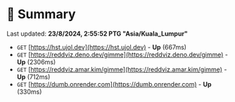 # 📖 Summary
Last updated: **23/8/2024, 2:55:52 PTG "Asia/Kuala_Lumpur"**

- `GET` [https://hst.ujol.dev](https://hst.ujol.dev) - **Up** (667ms)
- `GET` [https://reddviz.deno.dev/gimme](https://reddviz.deno.dev/gimme) - **Up** (2306ms)
- `GET` [https://reddviz.amar.kim/gimme](https://reddviz.amar.kim/gimme) - **Up** (712ms)
- `GET` [https://dumb.onrender.com](https://dumb.onrender.com) - **Up** (330ms)

